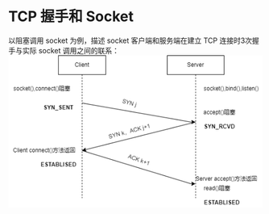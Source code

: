 # TCP 握手和 Socket
以阻塞调用 socket 为例，描述 socket 客户端和服务端在建立 TCP 连接时3次握手与实际 socket 调用之间的联系：
![blocking-socket-tcp](../resource/net/blockedsockettcp.drawio.png)
